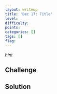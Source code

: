```yaml
---
layout: writeup
title: 'Dec 17: Title'
level: 
difficulty: 
points: 
categories: []
tags: []
flag: 
---
```

*hint*

## Challenge

## Solution

